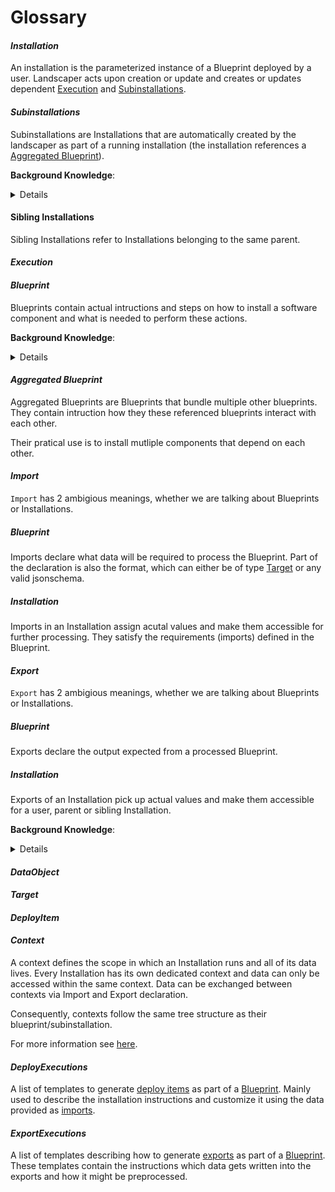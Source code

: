 # Glossary

#### _Installation_

  An installation is the parameterized instance of a Blueprint deployed by a user.
  Landscaper acts upon creation or update and creates or updates dependent [Execution](#_execution_) and [Subinstallations](#_subinstallations).

#### _Subinstallations_

  Subinstallations are Installations that are automatically created by the landscaper as part of a running installation (the installation references a [Aggregated Blueprint](#_aggregated-blueprint_)).

  __Background Knowledge__:
  <details>
    Subinstallations define the usage of other blueprints within an [Aggregated Blueprint](#_aggregated-blueprint_).
    Subinstallations can be nested, when deployed, they are managed by their parent (sub)installation.
  </details>

#### Sibling Installations

  Sibling Installations refer to Installations belonging to the same parent.

#### _Execution_

#### _Blueprint_

  Blueprints contain actual intructions and steps on how to install a software component and what is needed to perform these actions.

  __Background Knowledge__:
    <details>
    Blueprints consists of:
      - Configuration Data ([Imports](#_import_))
      - Installation intructions
        - [DeployItems](#_deploy-items_) or
        - [Subinstallations](#_subinstallations_)
      - [Output](#_export_)
    </details>

#### _Aggregated Blueprint_

  Aggregated Blueprints are Blueprints that bundle multiple other blueprints.
  They contain intruction how they these referenced blueprints interact with each other.

  Their pratical use is to install mutliple components that depend on each other.

#### _Import_

  `Import` has 2 ambigious meanings, whether we are talking about Blueprints or Installations.

  ##### Blueprint

  Imports declare what data will be required to process the Blueprint. Part of the declaration is also the format, which can either be of type [Target](#_target_) or any valid jsonschema.

  ##### Installation

  Imports in an Installation assign acutal values and make them accessible for further processing. They satisfy the requirements (imports) defined in the Blueprint.

#### _Export_

  `Export` has 2 ambigious meanings, whether we are talking about Blueprints or Installations.

  ##### Blueprint

  Exports declare the output expected from a processed Blueprint.

  ##### Installation

  Exports of an Installation pick up actual values and make them accessible for a user, parent or sibling Installation.

  __Background Knowledge__:
    <details>
    Parent Installations can use exports of their subinstallations as their own export.
    They cannot be used as inputs for their deploy items.
    </details>


#### _DataObject_

#### _Target_

#### _DeployItem_

#### _Context_

  A context defines the scope in which an Installation runs and all of its data lives.
  Every Installation has its own dedicated context and data can only be accessed within the same context.
  Data can be exchanged between contexts via Import and Export declaration.

  <!-- todo rephrase -->
  Consequently, contexts follow the same tree structure as their blueprint/subinstallation.

  For more information see [here](./Context.md).

#### _DeployExecutions_

  A list of templates to generate [deploy items](#_deployitem_) as part of a [Blueprint](#_blueprint_). Mainly used to describe the installation instructions and customize it using the data provided as [imports](#_import_).

#### _ExportExecutions_

  A list of templates describing how to generate [exports](#_export_) as part of a [Blueprint](#_blueprint_).
  These templates contain the instructions which data gets written into the exports and how it might be preprocessed.
